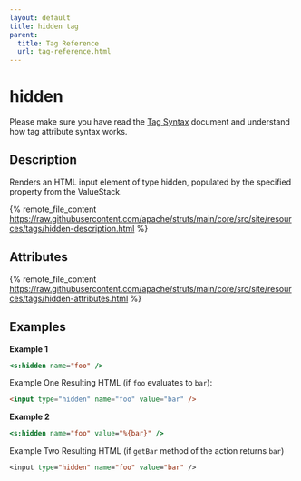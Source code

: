 ```yaml
---
layout: default
title: hidden tag
parent:
  title: Tag Reference
  url: tag-reference.html
---
```


# hidden

Please make sure you have read the [Tag Syntax](tag-syntax) document and understand how tag attribute syntax works.

## Description

Renders an HTML input element of type hidden, populated by the specified property from the ValueStack.

{% remote_file_content https://raw.githubusercontent.com/apache/struts/main/core/src/site/resources/tags/hidden-description.html %}

## Attributes

{% remote_file_content https://raw.githubusercontent.com/apache/struts/main/core/src/site/resources/tags/hidden-attributes.html %}

## Examples

**Example 1**

```jsp
<s:hidden name="foo" />
```
Example One Resulting HTML (if `foo` evaluates to `bar`):

```html 
<input type="hidden" name="foo" value="bar" />
```

**Example 2**

```jsp
<s:hidden name="foo" value="%{bar}" />
```
 
Example Two Resulting HTML (if `getBar` method of the action returns `bar`)

```jsp
<input type="hidden" name="foo" value="bar" />
```

